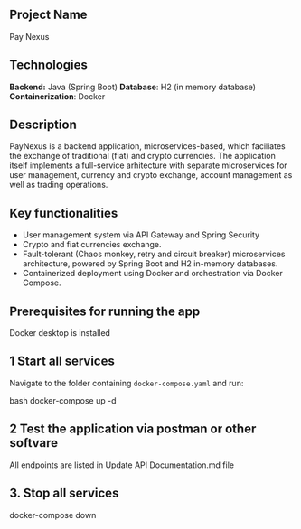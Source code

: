 ## Project Name
Pay Nexus

## Technologies
**Backend:** Java (Spring Boot)
**Database**: H2 (in memory database)
**Containerization**: Docker

## Description
PayNexus is a backend application, microservices-based, which faciliates the exchange of traditional (fiat) and crypto currencies. The application itself implements a full-service arhitecture with separate microservices for user management, currency and crypto exchange, account management as well as trading operations. 

## Key functionalities
- User management system via API Gateway and Spring Security
- Crypto and fiat currencies exchange.
- Fault-tolerant (Chaos monkey, retry and circuit breaker) microservices architecture, powered by Spring Boot and H2 in-memory databases.
- Containerized deployment using Docker and orchestration via Docker Compose.

## Prerequisites for running the app
Docker desktop is installed

## 1 Start all services
Navigate to the folder containing `docker-compose.yaml` and run:

bash docker-compose up -d

## 2 Test the application via postman or other softvare
All endpoints are listed in Update API Documentation.md file


## 3. Stop all services
docker-compose down
